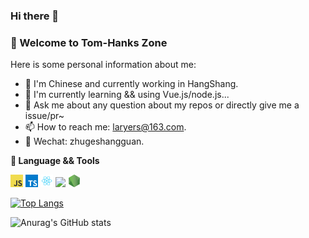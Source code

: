 ### Hi there 👋

<!--
**tom-hanks/tom-hanks** is a ✨ _special_ ✨ repository because its `README.md` (this file) appears on your GitHub profile.

Here are some ideas to get you started:

- 🔭 I’m currently working on ...
- 🌱 I’m currently learning ...
- 👯 I’m looking to collaborate on ...
- 🤔 I’m looking for help with ...
- 💬 Ask me about ...
- 📫 How to reach me: ...
- 😄 Pronouns: ...
- ⚡ Fun fact: ...
-->

### 🚀 Welcome to Tom-Hanks Zone

Here is some personal information about me:

- 🔭 I'm Chinese and currently working in HangShang.
- 📖 I'm currently learning && using Vue.js/node.js...
- 🌱 Ask me about any question about my repos or directly give me a issue/pr~
- 📫 How to reach me: laryers@163.com.
- 💬 Wechat: zhugeshangguan.

**🔧 Language && Tools**  

<code><img height="20" src="https://raw.githubusercontent.com/github/explore/80688e429a7d4ef2fca1e82350fe8e3517d3494d/topics/javascript/javascript.png"></code>
<code><img height="20" src="https://raw.githubusercontent.com/github/explore/80688e429a7d4ef2fca1e82350fe8e3517d3494d/topics/typescript/typescript.png"></code>
<code><img height="20" src="https://raw.githubusercontent.com/github/explore/80688e429a7d4ef2fca1e82350fe8e3517d3494d/topics/react/react.png"></code>
<code><img height="20" src="https://nextjs.org/static/favicon/favicon-32x32.png"></code>
<code><img height="20" src="https://raw.githubusercontent.com/github/explore/80688e429a7d4ef2fca1e82350fe8e3517d3494d/topics/nodejs/nodejs.png"></code> 

[![Top Langs](https://github-readme-stats.vercel.app/api/top-langs/?username=tom-hanks)](https://github.com/anuraghazra/github-readme-stats)

![Anurag's GitHub stats](https://github-readme-stats.vercel.app/api?username=tom-hanks&show_icons=true&theme=radical)


